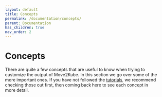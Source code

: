 ```yaml
---
layout: default
title: Concepts
permalink: /documentation/concepts/
parent: Documentation
has_children: true
nav_order: 2
---
```


# Concepts

There are quite a few concepts that are useful to know when trying to customize the output of Move2Kube.
In this section we go over some of the more important ones. If you have not followed the [tutorials](/tutorials/customizing-the-output), we recommend checking those out first, then coming back here to see each concept in more detail.
